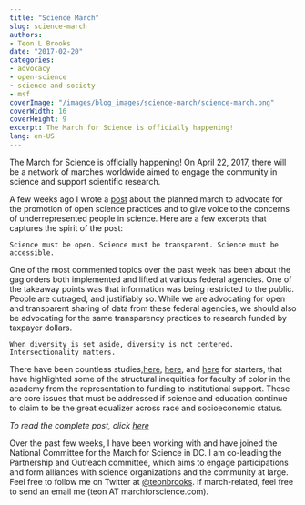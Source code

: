 ```yaml
---
title: "Science March"
slug: science-march
authors:
- Teon L Brooks
date: "2017-02-20"
categories:
- advocacy
- open-science
- science-and-society
- msf
coverImage: "/images/blog_images/science-march/science-march.png"
coverWidth: 16
coverHeight: 9
excerpt: The March for Science is officially happening!
lang: en-US
---
```


The March for Science is officially happening! On April 22, 2017, there will be a network of marches worldwide aimed to engage the community in science and support scientific research.

A few weeks ago I wrote a [post](https://teonbrooks.com/blog/few-remarks-on-the-planned-mfs/) about the planned march to advocate for the promotion of open science practices and to give voice to the concerns of underrepresented people in science. Here are a few excerpts that captures the spirit of the post:

    Science must be open. Science must be transparent. Science must be accessible.

One of the most commented topics over the past week has been about the gag orders both implemented and lifted at various federal agencies. One of the takeaway points was that information was being restricted to the public. People are outraged, and justifiably so. While we are advocating for open and transparent sharing of data from these federal agencies, we should also be advocating for the same transparency practices to research funded by taxpayer dollars.

    When diversity is set aside, diversity is not centered. Intersectionality matters.

There have been countless studies,[here](https://www.chronicle.com/article/the-invisible-labor-of-minority-professors/), [here](http://journals.plos.org/plosone/article?id=10.1371/journal.pone.0114736), and [here](http://www.nature.com/news/2011/110818/full/news.2011.485.html) for starters, that have highlighted some of the structural inequities for faculty of color in the academy from the representation to funding to institutional support. These are core issues that must be addressed if science and education continue to claim to be the great equalizer across race and socioeconomic status.

*To read the complete post, click [here](https://teonbrooks.com/blog/few-remarks-on-the-planned-mfs/)*


Over the past few weeks, I have been working with and have joined the National Committee for the March for Science in DC. I am co-leading the Partnership and Outreach committee, which aims to engage participations and form alliances with science organizations and the community at large. Feel free to follow me on Twitter at [@teonbrooks](https://twitter.com/teonbrooks). If march-related, feel free to send an email me (teon AT marchforscience.com).
